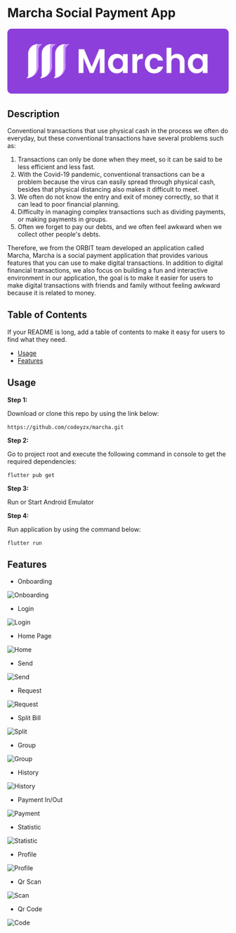 # Marcha Social Payment App
![Logo](assets/images/banner.png)

## Description

Conventional transactions that use physical cash in the process we often do everyday, but these conventional transactions have several problems such as:
1. Transactions can only be done when they meet, so it can be said to be less efficient and less fast.
2. With the Covid-19 pandemic, conventional transactions can be a problem because the virus can easily spread through physical cash, besides that physical distancing also makes it difficult to meet.
3. We often do not know the entry and exit of money correctly, so that it can lead to poor financial planning.
4. Difficulty in managing complex transactions such as dividing payments, or making payments in groups.
5. Often we forget to pay our debts, and we often feel awkward when we collect other people's debts.

Therefore, we from the ORBIT team developed an application called Marcha, Marcha is a social payment application that provides various features that you can use to make digital transactions. In addition to digital financial transactions, we also focus on building a fun and interactive environment in our application, the goal is to make it easier for users to make digital transactions with friends and family without feeling awkward because it is related to money.

## Table of Contents

If your README is long, add a table of contents to make it easy for users to find what they need.

- [Usage](#usage)
- [Features](#features)

## Usage

**Step 1:**

Download or clone this repo by using the link below:

```
https://github.com/codeyzx/marcha.git
```

**Step 2:**

Go to project root and execute the following command in console to get the required dependencies: 

```
flutter pub get 
```

**Step 3:**

Run or Start Android Emulator 

**Step 4:**

Run application by using the command below:

```
flutter run
```


## Features

* Onboarding

![Onboarding](assets/images/onboard.jpg=300X)

* Login

![Login](assets/images/login.jpg=300X)

* Home Page

![Home](assets/images/homepage.jpg=300X)

* Send

![Send](assets/images/send.jpg=300X)

* Request

![Request](assets/images/request.jpg=300X)

* Split Bill

![Split](assets/images/splitbill.jpg=300X)

* Group

![Group](assets/images/group.jpg=300X)

* History

![History](assets/images/history.jpg=300X)

* Payment In/Out

![Payment](assets/images/payment.jpg=300X)

* Statistic

![Statistic](assets/images/statistic.jpg=300X)

* Profile

![Profile](assets/images/profile.jpg=300X)

* Qr Scan

![Scan](assets/images/qr-scan.jpg=300X)

* Qr Code

![Code](assets/images/qr-code.jpg=300X)

